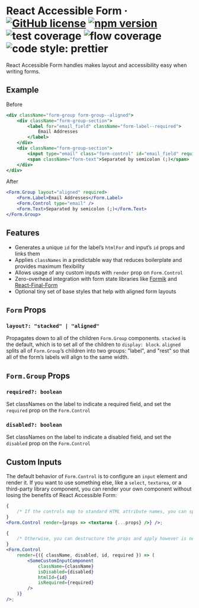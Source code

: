 # React Accessible Form &middot; [![GitHub license](https://img.shields.io/badge/license-MIT-blue.svg?style=flat-square)](https://github.com/erictooth/react-accessible-form/blob/master/LICENSE) [![npm version](https://img.shields.io/npm/v/react-accessible-form.svg?style=flat-square)](https://www.npmjs.com/package/react-accessible-form) ![test coverage](https://img.shields.io/badge/coverage-0%25-red.svg?style=flat-square) ![flow coverage](https://img.shields.io/badge/flow--coverage-100%25-brightgreen.svg?style=flat-square) ![code style: prettier](https://img.shields.io/badge/code_style-prettier-ff69b4.svg?style=flat-square)

React Accessible Form handles makes layout and accessibility easy when writing forms.

## Example

Before

```jsx
<div className="form-group form-group--aligned">
    <div className="form-group-section">
        <label for="email_field" className="form-label--required">
            Email Addresses
        </label>
    </div>
    <div className="form-group-section">
        <input type="email" class="form-control" id="email_field" required />
        <span className="form-text">Separated by semicolon (;)</span>
    </div>
</div>
```

After

```jsx
<Form.Group layout="aligned" required>
    <Form.Label>Email Addresses</Form.Label>
    <Form.Control type="email" />
    <Form.Text>Separated by semicolon (;)</Form.Text>
</Form.Group>
```

## Features

-   Generates a unique `id` for the label’s `htmlFor` and input’s `id` props and links them
-   Applies `classNames` in a predictable way that reduces boilerplate and provides maximum flexibility
-   Allows usage of any custom inputs with `render` prop on `Form.Control`
-   Zero-overhead integration with form state libraries like [Formik](https://github.com/jaredpalmer/formik) and [React-Final-Form](https://github.com/final-form/react-final-form)
-   Optional tiny set of base styles that help with aligned form layouts

## `Form` Props

### `layout?: "stacked" | "aligned"`

Propagates down to all of the children `Form.Group` components. `stacked` is the default, which is to set all of the children to `display: block`. `aligned` splits all of `Form.Group`’s children into two groups: "label", and "rest" so that all of the form’s labels will align to the same width.

## `Form.Group` Props

### `required?: boolean`

Set classNames on the label to indicate a required field, and set the `required` prop on the `Form.Control`

### `disabled?: boolean`

Set classNames on the label to indicate a disabled field, and set the `disabled` prop on the `Form.Control`

## Custom Inputs

The default behavior of `Form.Control` is to configure an `input` element and render it. If you want to use something else, like a `select`, `textarea`, or a third-party library component, you can render your own component without losing the benefits of React Accessible Form:

```jsx
{
    /* If the controls map to standard HTML attribute names, you can spread the props directly */
}
<Form.Control render={props => <textarea {...props} />} />;

{
    /* Otherwise, you can destructure the props and apply however is necessary */
}
<Form.Control
    render={({ className, disabled, id, required }) => (
        <SomeCustomInputComponent
            className={className}
            isDisabled={disabled}
            htmlId={id}
            isRequired={required}
        />
    )}
/>;
```
